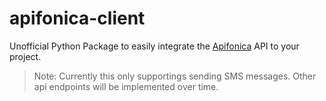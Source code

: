 # apifonica-client
Unofficial Python Package to easily integrate the [Apifonica](https://www.apifonica.com/) API to your project.

> Note: Currently this only supportings sending SMS messages. Other api endpoints will be implemented over time.
